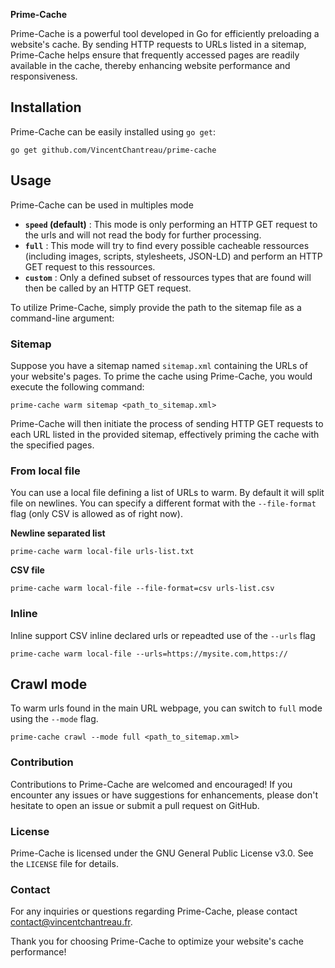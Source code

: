 **Prime-Cache**

Prime-Cache is a powerful tool developed in Go for efficiently preloading a website's cache. By sending HTTP requests to URLs listed in a sitemap, Prime-Cache helps ensure that frequently accessed pages are readily available in the cache, thereby enhancing website performance and responsiveness.

## Installation

Prime-Cache can be easily installed using `go get`:

```
go get github.com/VincentChantreau/prime-cache
```

## Usage

Prime-Cache can be used in multiples mode
- **`speed` (default)** : This mode is only performing an HTTP GET request to the urls and will not read the body for further processing.
- **`full`** : This mode will try to find every possible cacheable ressources (including images, scripts, stylesheets, JSON-LD) and perform an HTTP GET request to this ressources.
- **`custom`** : Only a defined subset of ressources types that are found will then be called by an HTTP GET request.

To utilize Prime-Cache, simply provide the path to the sitemap file as a command-line argument:

### Sitemap

Suppose you have a sitemap named `sitemap.xml` containing the URLs of your website's pages. To prime the cache using Prime-Cache, you would execute the following command:

```
prime-cache warm sitemap <path_to_sitemap.xml>
```

Prime-Cache will then initiate the process of sending HTTP GET requests to each URL listed in the provided sitemap, effectively priming the cache with the specified pages.

### From local file

You can use a local file defining a list of URLs to warm. By default it will split file on newlines. You can specify a different format with the `--file-format` flag (only CSV is allowed as of right now).

**Newline separated list**
```
prime-cache warm local-file urls-list.txt
```

**CSV file**
```
prime-cache warm local-file --file-format=csv urls-list.csv
```


### Inline
Inline support CSV inline declared urls or repeadted use of the `--urls` flag
```
prime-cache warm local-file --urls=https://mysite.com,https://
```


## Crawl mode

To warm urls found in the main URL webpage, you can switch to `full` mode using the `--mode` flag.

```
prime-cache crawl --mode full <path_to_sitemap.xml>
```

### Contribution

Contributions to Prime-Cache are welcomed and encouraged! If you encounter any issues or have suggestions for enhancements, please don't hesitate to open an issue or submit a pull request on GitHub.

### License

Prime-Cache is licensed under the GNU General Public License v3.0. See the `LICENSE` file for details.

### Contact

For any inquiries or questions regarding Prime-Cache, please contact [contact@vincentchantreau.fr](mailto:contact@vincentchantreau.fr).

Thank you for choosing Prime-Cache to optimize your website's cache performance!